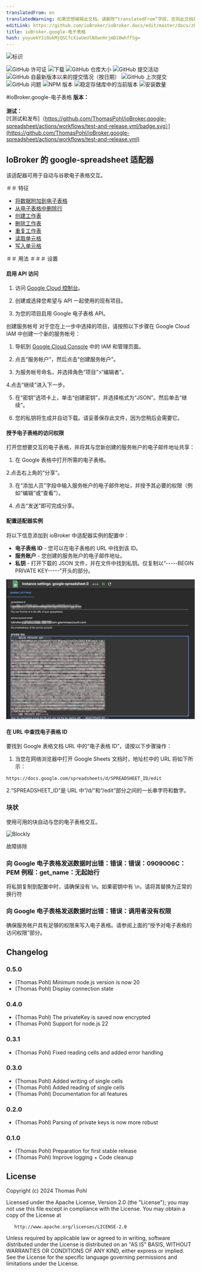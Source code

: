 ```yaml
---
translatedFrom: en
translatedWarning: 如果您想编辑此文档，请删除“translatedFrom”字段，否则此文档将再次自动翻译
editLink: https://github.com/ioBroker/ioBroker.docs/edit/master/docs/zh-cn/adapterref/iobroker.google-spreadsheet/README.md
title: ioBroker.google-电子表格
hash: yoyuekYJi0ukMjQSCfcXiwUeUlNXwnHrjmD10whffSg=
---
```

![标识](../../../en/adapterref/iobroker.google-spreadsheet/admin/google-spreadsheet.png)

![GitHub 许可证](https://img.shields.io/github/license/ThomasPohl/ioBroker.google-spreadsheet)
![下载](https://img.shields.io/npm/dm/iobroker.google-spreadsheet.svg)
![GitHub 仓库大小](https://img.shields.io/github/repo-size/ThomasPohl/ioBroker.google-spreadsheet)
![GitHub 提交活动](https://img.shields.io/github/commit-activity/m/ThomasPohl/ioBroker.google-spreadsheet)
![GitHub 自最新版本以来的提交情况（按日期）](https://img.shields.io/github/commits-since/ThomasPohl/ioBroker.google-spreadsheet/latest)
![GitHub 上次提交](https://img.shields.io/github/last-commit/ThomasPohl/ioBroker.google-spreadsheet)
![GitHub 问题](https://img.shields.io/github/issues/ThomasPohl/ioBroker.google-spreadsheet)
![NPM 版本](https://img.shields.io/npm/v/iobroker.google-spreadsheet.svg)
![稳定存储库中的当前版本](https://iobroker.live/badges/google-spreadsheet-stable.svg)
![安装数量](https://iobroker.live/badges/google-spreadsheet-installed.svg)

#ioBroker.google-电子表格
**版本：** </br> </br> **测试：** </br> [![测试和发布]（https://github.com/ThomasPohl/ioBroker.google-spreadsheet/actions/workflows/test-and-release.yml/badge.svg）](https://github.com/ThomasPohl/ioBroker.google-spreadsheet/actions/workflows/test-and-release.yml)

## IoBroker 的 google-spreadsheet 适配器
该适配器可用于自动与谷歌电子表格交互。

＃＃ 特征
* [将数据附加到电子表格](features/append.md)
* [从电子表格中删除行](features/delete-rows.md)
* [创建工作表](features/create-sheet.md)
* [删除工作表](features/delete-sheet.md)
* [重复工作表](features/duplicate-sheet.md)
* [读取单元格](features/read-cell.md)
* [写入单元格](features/write-cell.md)

＃＃ 用法
＃＃＃ 设置
#### 启用 API 访问
1. 访问 [Google Cloud 控制台](https://console.cloud.google.com/flows/enableapi?apiid=sheets.googleapis.com)。

2. 创建或选择您希望与 API 一起使用的现有项目。

3. 为您的项目启用 Google 电子表格 API。

创建服务帐号
对于您在上一步中选择的项目，请按照以下步骤在 Google Cloud IAM 中创建一个新的服务帐号：

1. 导航到 [Google Cloud Console](https://console.cloud.google.com/iam-admin/iam) 中的 IAM 和管理页面。

2. 点击“服务帐户”，然后点击“创建服务帐户”。

3. 为服务帐号命名，并选择角色“项目”>“编辑者”。

4.点击“继续”进入下一步。

5. 在“密钥”选项卡上，单击“创建密钥”，并选择格式为“JSON”。然后单击“继续”。

6. 您的私钥将生成并自动下载。请妥善保存此文件，因为您稍后会需要它。

#### 授予电子表格的访问权限
打开您想要交互的电子表格，并将其与您新创建的服务帐户的电子邮件地址共享：

1. 在 Google 表格中打开所需的电子表格。

2.点击右上角的“分享”。

3. 在“添加人员”字段中输入服务帐户的电子邮件地址，并授予其必要的权限（例如“编辑”或“查看”）。

4. 点击“发送”即可完成分享。

#### 配置适配器实例
将以下信息添加到 ioBroker 中适配器实例的配置中：

- **电子表格 ID** - 您可以在电子表格的 URL 中找到该 ID。
- **服务账户** - 您创建的服务账户的电子邮件地址。
- **私钥** - 打开下载的 JSON 文件，并在文件中找到私钥。仅复制以“-----BEGIN PRIVATE KEY-----”开头的部分。

![设置](../../../en/adapterref/iobroker.google-spreadsheet/img/settings.png)

#### 在 URL 中查找电子表格 ID
要找到 Google 表格文档 URL 中的“电子表格 ID”，请按以下步骤操作：

1. 当您在网络浏览器中打开 Google Sheets 文档时，地址栏中的 URL 将如下所示：

```
https://docs.google.com/spreadsheets/d/SPREADSHEET_ID/edit
```

2.“SPREADSHEET_ID”是 URL 中“/d/”和“/edit”部分之间的一长串字符和数字。

### 块状
使用可用的块自动与您的电子表格交互。

![Blockly](../../../en/adapterref/iobroker.google-spreadsheet/img/blockly-append.png)

故障排除
### 向 Google 电子表格发送数据时出错：错误：错误：0909006C：PEM 例程：get_name：无起始行
将私钥复制到配置中时，请确保没有 \n。如果密钥中有 \n，请将其替换为正常的换行符

### 向 Google 电子表格发送数据时出错：错误：调用者没有权限
确保服务帐户具有足够的权限来写入电子表格。请参阅上面的“授予对电子表格的访问权限”部分。

## Changelog
<!--
    Placeholder for the next version (at the beginning of the line):
    ### **WORK IN PROGRESS**
-->
### 0.5.0
* (Thomas Pohl) Minimum node.js version is now 20
* (Thomas Pohl) Display connection state
### 0.4.0
* (Thomas Pohl) The privateKey is saved now encrypted
* (Thomas Pohl) Support for node.js 22
### 0.3.1
* (Thomas Pohl) Fixed reading cells and added error handling
### 0.3.0
* (Thomas Pohl) Added writing of single cells
* (Thomas Pohl) Added reading of single cells
* (Thomas Pohl) Documentation for all features
### 0.2.0
* (Thomas Pohl) Parsing of private keys is now more robust
### 0.1.0
* (Thomas Pohl) Preparation for first stable release
* (Thomas Pohl) Improve logging + Code cleanup

## License

   Copyright (c) 2024 Thomas Pohl

   Licensed under the Apache License, Version 2.0 (the "License");
   you may not use this file except in compliance with the License.
   You may obtain a copy of the License at

       http://www.apache.org/licenses/LICENSE-2.0

   Unless required by applicable law or agreed to in writing, software
   distributed under the License is distributed on an "AS IS" BASIS,
   WITHOUT WARRANTIES OR CONDITIONS OF ANY KIND, either express or implied.
   See the License for the specific language governing permissions and
   limitations under the License.